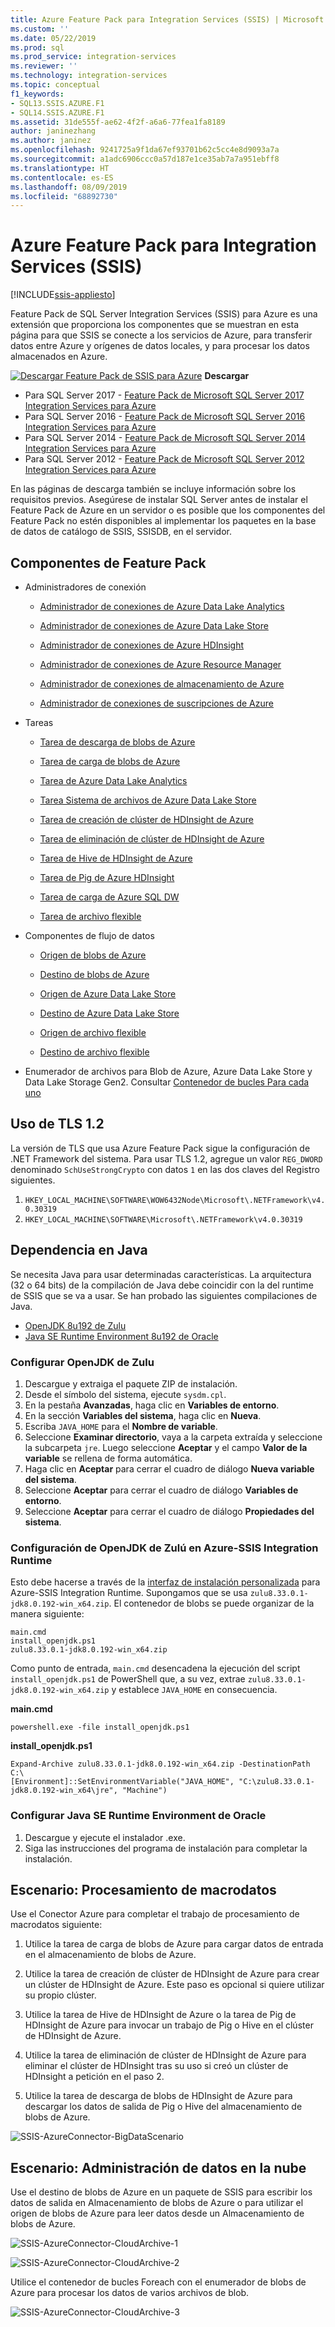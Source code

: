 ```yaml
---
title: Azure Feature Pack para Integration Services (SSIS) | Microsoft Docs
ms.custom: ''
ms.date: 05/22/2019
ms.prod: sql
ms.prod_service: integration-services
ms.reviewer: ''
ms.technology: integration-services
ms.topic: conceptual
f1_keywords:
- SQL13.SSIS.AZURE.F1
- SQL14.SSIS.AZURE.F1
ms.assetid: 31de555f-ae62-4f2f-a6a6-77fea1fa8189
author: janinezhang
ms.author: janinez
ms.openlocfilehash: 9241725a9f1da67ef93701b62c5cc4e8d9093a7a
ms.sourcegitcommit: a1adc6906ccc0a57d187e1ce35ab7a7a951ebff8
ms.translationtype: HT
ms.contentlocale: es-ES
ms.lasthandoff: 08/09/2019
ms.locfileid: "68892730"
---
```

# <a name="azure-feature-pack-for-integration-services-ssis"></a>Azure Feature Pack para Integration Services (SSIS)

[!INCLUDE[ssis-appliesto](../includes/ssis-appliesto-ssvrpluslinux-asdb-asdw-xxx.md)]


Feature Pack de SQL Server Integration Services (SSIS) para Azure es una extensión que proporciona los componentes que se muestran en esta página para que SSIS se conecte a los servicios de Azure, para transferir datos entre Azure y orígenes de datos locales, y para procesar los datos almacenados en Azure.

[![Descargar Feature Pack de SSIS para Azure](https://docs.microsoft.com/analysis-services/analysis-services/media/download.png)](https://www.microsoft.com/download/details.aspx?id=54798) **Descargar**

- Para SQL Server 2017 - [Feature Pack de Microsoft SQL Server 2017 Integration Services para Azure](https://www.microsoft.com/download/details.aspx?id=54798)
- Para SQL Server 2016 - [Feature Pack de Microsoft SQL Server 2016 Integration Services para Azure](https://www.microsoft.com/download/details.aspx?id=49492)
- Para SQL Server 2014 - [Feature Pack de Microsoft SQL Server 2014 Integration Services para Azure](https://www.microsoft.com/download/details.aspx?id=47366)
- Para SQL Server 2012 - [Feature Pack de Microsoft SQL Server 2012 Integration Services para Azure](https://www.microsoft.com/download/details.aspx?id=47367)

En las páginas de descarga también se incluye información sobre los requisitos previos. Asegúrese de instalar SQL Server antes de instalar el Feature Pack de Azure en un servidor o es posible que los componentes del Feature Pack no estén disponibles al implementar los paquetes en la base de datos de catálogo de SSIS, SSISDB, en el servidor.

## <a name="components-in-the-feature-pack"></a>Componentes de Feature Pack
-   Administradores de conexión

    -   [Administrador de conexiones de Azure Data Lake Analytics](connection-manager/azure-data-lake-analytics-connection-manager.md)

    -   [Administrador de conexiones de Azure Data Lake Store](../integration-services/connection-manager/azure-data-lake-store-connection-manager.md)
    
    -   [Administrador de conexiones de Azure HDInsight](../integration-services/connection-manager/azure-hdinsight-connection-manager.md)

    -   [Administrador de conexiones de Azure Resource Manager](../integration-services/connection-manager/azure-resource-manager-connection-manager.md)
    
    -   [Administrador de conexiones de almacenamiento de Azure](../integration-services/connection-manager/azure-storage-connection-manager.md)

    -   [Administrador de conexiones de suscripciones de Azure](../integration-services/connection-manager/azure-subscription-connection-manager.md)
    
-   Tareas

    -   [Tarea de descarga de blobs de Azure](../integration-services/control-flow/azure-blob-download-task.md)

    -   [Tarea de carga de blobs de Azure](../integration-services/control-flow/azure-blob-upload-task.md)

    -   [Tarea de Azure Data Lake Analytics](control-flow/azure-data-lake-analytics-task.md)

    -   [Tarea Sistema de archivos de Azure Data Lake Store](../integration-services/control-flow/azure-data-lake-store-file-system-task.md)

    -   [Tarea de creación de clúster de HDInsight de Azure](../integration-services/control-flow/azure-hdinsight-create-cluster-task.md)

    -   [Tarea de eliminación de clúster de HDInsight de Azure](../integration-services/control-flow/azure-hdinsight-delete-cluster-task.md)
    
    -   [Tarea de Hive de HDInsight de Azure](../integration-services/control-flow/azure-hdinsight-hive-task.md)

    -   [Tarea de Pig de Azure HDInsight](../integration-services/control-flow/azure-hdinsight-pig-task.md)

    -   [Tarea de carga de Azure SQL DW](../integration-services/control-flow/azure-sql-dw-upload-task.md)

    -   [Tarea de archivo flexible](../integration-services/control-flow/flexible-file-task.md)

-   Componentes de flujo de datos

    -   [Origen de blobs de Azure](../integration-services/data-flow/azure-blob-source.md)

    -   [Destino de blobs de Azure](../integration-services/data-flow/azure-blob-destination.md)
    
    -   [Origen de Azure Data Lake Store](../integration-services/data-flow/azure-data-lake-store-source.md)
    
    -   [Destino de Azure Data Lake Store](../integration-services/data-flow/azure-data-lake-store-destination.md)

    -   [Origen de archivo flexible](../integration-services/data-flow/flexible-file-source.md)

    -   [Destino de archivo flexible](../integration-services/data-flow/flexible-file-destination.md)

-   Enumerador de archivos para Blob de Azure, Azure Data Lake Store y Data Lake Storage Gen2. Consultar [Contenedor de bucles Para cada uno](../integration-services/control-flow/foreach-loop-container.md)

## <a name="use-tls-12"></a>Uso de TLS 1.2

La versión de TLS que usa Azure Feature Pack sigue la configuración de .NET Framework del sistema.
Para usar TLS 1.2, agregue un valor `REG_DWORD` denominado `SchUseStrongCrypto` con datos `1` en las dos claves del Registro siguientes.

1. `HKEY_LOCAL_MACHINE\SOFTWARE\WOW6432Node\Microsoft\.NETFramework\v4.0.30319`
2. `HKEY_LOCAL_MACHINE\SOFTWARE\Microsoft\.NETFramework\v4.0.30319`

## <a name="dependency-on-java"></a>Dependencia en Java

Se necesita Java para usar determinadas características.
La arquitectura (32 o 64 bits) de la compilación de Java debe coincidir con la del runtime de SSIS que se va a usar.
Se han probado las siguientes compilaciones de Java.

- [OpenJDK 8u192 de Zulu](https://www.azul.com/downloads/zulu/zulu-windows/)
- [Java SE Runtime Environment 8u192 de Oracle](https://www.oracle.com/technetwork/java/javase/downloads/java-archive-javase8-2177648.html)

### <a name="set-up-zulus-openjdk"></a>Configurar OpenJDK de Zulu

1. Descargue y extraiga el paquete ZIP de instalación.
2. Desde el símbolo del sistema, ejecute `sysdm.cpl`.
3. En la pestaña **Avanzadas**, haga clic en **Variables de entorno**.
4. En la sección **Variables del sistema**, haga clic en **Nueva**.
5. Escriba `JAVA_HOME` para el **Nombre de variable**.
6. Seleccione **Examinar directorio**, vaya a la carpeta extraída y seleccione la subcarpeta `jre`.
   Luego seleccione **Aceptar** y el campo **Valor de la variable** se rellena de forma automática.
7. Haga clic en **Aceptar** para cerrar el cuadro de diálogo **Nueva variable del sistema**.
8. Seleccione **Aceptar** para cerrar el cuadro de diálogo **Variables de entorno**.
9. Seleccione **Aceptar** para cerrar el cuadro de diálogo **Propiedades del sistema**.

### <a name="set-up-zulus-openjdk-on-azure-ssis-integration-runtime"></a>Configuración de OpenJDK de Zulú en Azure-SSIS Integration Runtime

Esto debe hacerse a través de la [interfaz de instalación personalizada](https://docs.microsoft.com/azure/data-factory/how-to-configure-azure-ssis-ir-custom-setup) para Azure-SSIS Integration Runtime.
Supongamos que se usa `zulu8.33.0.1-jdk8.0.192-win_x64.zip`.
El contenedor de blobs se puede organizar de la manera siguiente:

~~~
main.cmd
install_openjdk.ps1
zulu8.33.0.1-jdk8.0.192-win_x64.zip
~~~

Como punto de entrada, `main.cmd` desencadena la ejecución del script `install_openjdk.ps1` de PowerShell que, a su vez, extrae `zulu8.33.0.1-jdk8.0.192-win_x64.zip` y establece `JAVA_HOME` en consecuencia.

**main.cmd**

~~~
powershell.exe -file install_openjdk.ps1
~~~

**install_openjdk.ps1**

~~~
Expand-Archive zulu8.33.0.1-jdk8.0.192-win_x64.zip -DestinationPath C:\
[Environment]::SetEnvironmentVariable("JAVA_HOME", "C:\zulu8.33.0.1-jdk8.0.192-win_x64\jre", "Machine")
~~~

### <a name="set-up-oracles-java-se-runtime-environment"></a>Configurar Java SE Runtime Environment de Oracle

1. Descargue y ejecute el instalador .exe.
2. Siga las instrucciones del programa de instalación para completar la instalación.

## <a name="scenario-processing-big-data"></a>Escenario: Procesamiento de macrodatos
 Use el Conector Azure para completar el trabajo de procesamiento de macrodatos siguiente:

1.  Utilice la tarea de carga de blobs de Azure para cargar datos de entrada en el almacenamiento de blobs de Azure.

2.  Utilice la tarea de creación de clúster de HDInsight de Azure para crear un clúster de HDInsight de Azure. Este paso es opcional si quiere utilizar su propio clúster.

3.  Utilice la tarea de Hive de HDInsight de Azure o la tarea de Pig de HDInsight de Azure para invocar un trabajo de Pig o Hive en el clúster de HDInsight de Azure.

4.  Utilice la tarea de eliminación de clúster de HDInsight de Azure para eliminar el clúster de HDInsight tras su uso si creó un clúster de HDInsight a petición en el paso 2.

5.  Utilice la tarea de descarga de blobs de HDInsight de Azure para descargar los datos de salida de Pig o Hive del almacenamiento de blobs de Azure.

![SSIS-AzureConnector-BigDataScenario](../integration-services/media/ssis-azureconnector-bigdatascenario.png)
 
## <a name="scenario-managing-data-in-the-cloud"></a>Escenario: Administración de datos en la nube
 Use el destino de blobs de Azure en un paquete de SSIS para escribir los datos de salida en Almacenamiento de blobs de Azure o para utilizar el origen de blobs de Azure para leer datos desde un Almacenamiento de blobs de Azure.

![SSIS-AzureConnector-CloudArchive-1](../integration-services/media/ssis-azureconnector-cloudarchive-1.png)
 
 ![SSIS-AzureConnector-CloudArchive-2](../integration-services/media/ssis-azureconnector-cloudarchive-2.png)

 Utilice el contenedor de bucles Foreach con el enumerador de blobs de Azure para procesar los datos de varios archivos de blob.

![SSIS-AzureConnector-CloudArchive-3](../integration-services/media/ssis-azureconnector-cloudarchive-3.png)
  
